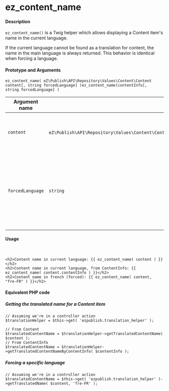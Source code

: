 # ez\_content\_name

#### Description

`ez_content_name()` is a Twig helper which allows displaying a Content item's name in the current language.

If the current language cannot be found as a translation for content, the name in the main language is always returned. This behavior is identical when forcing a language.

#### Prototype and Arguments

`ez_content_name( eZ\Publish\API\Repository\Values\Content\Content content[, string forcedLanguage] )ez_content_name(contentInfo[, string forcedLanguage] ) `

| Argument name    | Type                                                                                                            | Description                                                                                            |
|------------------|-----------------------------------------------------------------------------------------------------------------|--------------------------------------------------------------------------------------------------------|
| `content`        | `eZ\Publish\API\Repository\Values\Content\Content`**or**`eZ\Publish\API\Repository\Values\Content\ContentInfo ` | Content or ContentInfo object the displayable field belongs to.                                        |
| `forcedLanguage` | `string`                                                                                                        | Locale we want the content name translation in (e.g. "fre-FR"). Null by default (takes current locale) |

#### Usage

 

```
<h2>Content name in current language: {{ ez_content_name( content ) }}</h2>
<h2>Content name in current language, from ContentInfo: {{ ez_content_name( content.contentInfo ) }}</h2>
<h2>Content name in french (forced): {{ ez_content_name( content, "fre-FR" ) }}</h2>
```

#### Equivalent PHP code

##### Getting the translated name for a Content item

```
// Assuming we're in a controller action
$translationHelper = $this->get( 'ezpublish.translation_helper' );
 
// From Content
$translatedContentName = $translationHelper->getTranslatedContentName( $content );
// From ContentInfo
$translatedContentName = $translationHelper->getTranslatedContentNameByContentInfo( $contentInfo );
```

##### Forcing a specific language

```
// Assuming we're in a controller action
$translatedContentName = $this->get( 'ezpublish.translation_helper' )->getTranslatedName( $content, 'fre-FR' );
```

 


